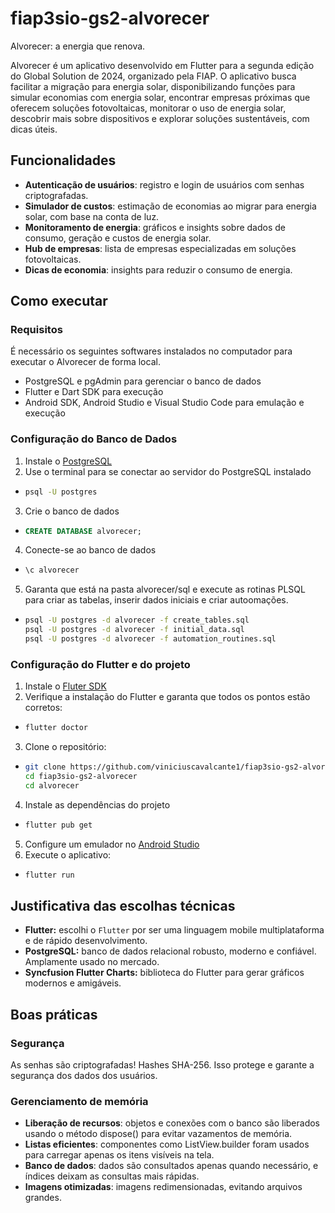 # fiap3sio-gs2-alvorecer
Alvorecer: a energia que renova. 

Alvorecer é um aplicativo desenvolvido em Flutter para a segunda edição do Global Solution de 2024, organizado pela FIAP. 
O aplicativo busca facilitar a migração para energia solar, disponibilizando funções para simular economias com energia solar, encontrar empresas próximas que oferecem soluções fotovoltaicas, monitorar o uso de energia solar, descobrir mais sobre dispositivos e explorar soluções sustentáveis, com dicas úteis.

## Funcionalidades
- **Autenticação de usuários**: registro e login de usuários com senhas criptografadas.
- **Simulador de custos**: estimação de economias ao migrar para energia solar, com base na conta de luz.
- **Monitoramento de energia**: gráficos e insights sobre dados de consumo, geração e custos de energia solar.
- **Hub de empresas**: lista de empresas especializadas em soluções fotovoltaicas.
- **Dicas de economia**: insights para reduzir o consumo de energia.


## Como executar

### Requisitos
É necessário os seguintes softwares instalados no computador para executar o Alvorecer de forma local.
- PostgreSQL e pgAdmin para gerenciar o banco de dados
- Flutter e Dart SDK para execução
- Android SDK, Android Studio e Visual Studio Code para emulação e execução

### Configuração do Banco de Dados
1. Instale o [PostgreSQL](https://www.postgresql.org/download/) 
2. Use o terminal para se conectar ao servidor do PostgreSQL instalado
- ```bash
  psql -U postgres
  ```
3. Crie o banco de dados
- ```sql
  CREATE DATABASE alvorecer;
  ```
4. Conecte-se ao banco de dados
- ```bash
  \c alvorecer
  ```
5. Garanta que está na pasta alvorecer/sql e execute as rotinas PLSQL para criar as tabelas, inserir dados iniciais e criar autoomações. 
- ```bash
  psql -U postgres -d alvorecer -f create_tables.sql
  psql -U postgres -d alvorecer -f initial_data.sql
  psql -U postgres -d alvorecer -f automation_routines.sql
  ```

### Configuração do Flutter e do projeto
1. Instale o [Fluter SDK](https://docs.flutter.dev/get-started/install)
2. Verifique a instalação do Flutter e garanta que todos os pontos estão corretos:
- ```bash
  flutter doctor
  ```
3. Clone o repositório:
- ```bash
  git clone https://github.com/viniciuscavalcante1/fiap3sio-gs2-alvorecer.git
  cd fiap3sio-gs2-alvorecer
  cd alvorecer
  ```
4. Instale as dependências do projeto
- ```bash
  flutter pub get
  ```
5. Configure um emulador no [Android Studio](https://developer.android.com/studio?hl=pt-br)
6. Execute o aplicativo:
- ```bash
  flutter run
  ```

 ## Justificativa das escolhas técnicas
 - **Flutter:** escolhi o ```Flutter``` por ser uma linguagem mobile multiplataforma e de rápido desenvolvimento. 
 - **PostgreSQL:** banco de dados relacional robusto, moderno e confiável. Amplamente usado no mercado.
 - **Syncfusion Flutter Charts:** biblioteca do Flutter para gerar gráficos modernos e amigáveis.

 ## Boas práticas
 ### Segurança
 As senhas são criptografadas! Hashes SHA-256. Isso protege e garante a segurança dos dados dos usuários.

 ### Gerenciamento de memória
 - **Liberação de recursos**: objetos e conexões com o banco são liberados usando o método dispose() para evitar vazamentos de memória.
 - **Listas eficientes**: componentes como ListView.builder foram usados para carregar apenas os itens visíveis na tela.
 - **Banco de dados**: dados são consultados apenas quando necessário, e índices deixam as consultas mais rápidas. 
 - **Imagens otimizadas**: imagens redimensionadas, evitando arquivos grandes.




